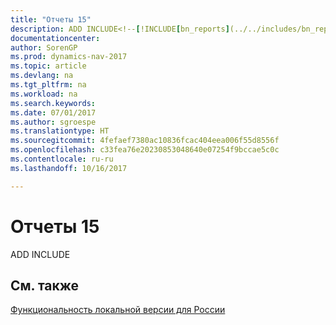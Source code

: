 ```yaml
---
title: "Отчеты 15"
description: ADD INCLUDE<!--[!INCLUDE[bn_reports](../../includes/bn_reports_md.md)]-->
documentationcenter: 
author: SorenGP
ms.prod: dynamics-nav-2017
ms.topic: article
ms.devlang: na
ms.tgt_pltfrm: na
ms.workload: na
ms.search.keywords: 
ms.date: 07/01/2017
ms.author: sgroespe
ms.translationtype: HT
ms.sourcegitcommit: 4fefaef7380ac10836fcac404eea006f55d8556f
ms.openlocfilehash: c33fea76e20230853048640e07254f9bccae5c0c
ms.contentlocale: ru-ru
ms.lasthandoff: 10/16/2017

---
```

# <a name="reports-15"></a>Отчеты 15
ADD INCLUDE<!--[!INCLUDE[bn_reports](../../includes/bn_reports_md.md)]-->  
  
## <a name="see-also"></a>См. также  
 [Функциональность локальной версии для России](russia-local-functionality.md)
